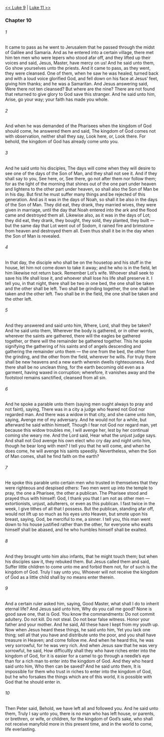 [<< Luke 9](Luke%209)  |  [Luke 11 >>](Luke%2011)

### Chapter 10
###### 1
It came to pass as he went to Jerusalem that he passed through the midst of Galilee and Samaria. And as he entered into a certain village, there met him ten men who were lepers who stood afar off, and they lifted up their voices and said, Jesus, Master, have mercy on us! And he said unto them, Go show yourselves unto the priests. And it came to pass, as they went, they were cleansed. One of them, when he saw he was healed, turned back and with a loud voice glorified God, and fell down on his face at Jesus’ feet, giving him thanks; and he was a Samaritan. And Jesus answering said, Were there not ten cleansed? But where are the nine? There are not found that returned to give glory to God save this stranger. And he said unto him, Arise, go your way; your faith has made you whole.

###### 2
And when he was demanded of the Pharisees when the kingdom of God should come, he answered them and said, The kingdom of God comes not with observation, neither shall they say, Look here, or, Look there. For behold, the kingdom of God has already come unto you.

###### 3
And he said unto his disciples, The days will come when they will desire to see one of the days of the Son of Man, and they shall not see it. And if they shall say to you, See here, or, See there, go not after them nor follow them; for as the light of the morning that shines out of the one part under heaven and lightens to the other part under heaven, so shall also the Son of Man be in his day. But first he must suffer many things and be rejected of this generation. And as it was in the days of Noah, so shall it be also in the days of the Son of Man. They did eat, they drank, they married wives, they were given in marriage, until the day that Noah entered into the ark and the flood came and destroyed them all. Likewise also, as it was in the days of Lot; they did eat, they drank, they bought, they sold, they planted, they built — but the same day that Lot went out of Sodom, it rained fire and brimstone from heaven and destroyed them all. Even thus shall it be in the day when the Son of Man is revealed.

###### 4
In that day, the disciple who shall be on the housetop and his stuff in the house, let him not come down to take it away; and he who is in the field, let him likewise not return back. Remember Lot’s wife. Whoever shall seek to save his life shall lose it, and whoever shall lose his life shall preserve it. I tell you, in that night, there shall be two in one bed, the one shall be taken and the other shall be left. Two shall be grinding together, the one shall be taken and the other left. Two shall be in the field, the one shall be taken and the other left.

###### 5
And they answered and said unto him, Where, Lord, shall they be taken? And he said unto them, Wherever the body is gathered, or in other words, wherever the saints are gathered, there will the eagles be gathered together, or there will the remainder be gathered together. This he spoke signifying the gathering of his saints and of angels descending and gathering the remainder unto them — the one from the bed, the other from the grinding, and the other from the field, wherever he wills. For truly there shall be new heavens and a new earth wherein dwells righteousness. And there shall be no unclean thing, for the earth becoming old even as a garment, having waxed in corruption; wherefore, it vanishes away and the footstool remains sanctified, cleansed from all sin.

###### 6
And he spoke a parable unto them (saying men ought always to pray and not faint), saying, There was in a city a judge who feared not God nor regarded man. And there was a widow in that city, and she came unto him, saying, Avenge me of my adversary. And he would not for a while, but afterward he said within himself, Though I fear not God nor regard man, yet because this widow troubles me, I will avenge her, lest by her continual coming she weary me. And the Lord said, Hear what the unjust judge says. And shall not God avenge his own elect who cry day and night unto him, though he bear long with men? I tell you that he will come, and when he does come, he will avenge his saints speedily. Nevertheless, when the Son of Man comes, shall he find faith on the earth?

###### 7
He spoke this parable unto certain men who trusted in themselves that they were righteous and despised others: Two men went up into the temple to pray, the one a Pharisee, the other a publican. The Pharisee stood and prayed thus with himself: God, I thank you that I am not as other men — extortionists, unjust, adulterers, or even as this publican. I fast twice in the week, I give tithes of all that I possess. But the publican, standing afar off, would not lift up so much as his eyes unto Heaven, but smote upon his breast, saying, God, be merciful to me, a sinner. I tell you, this man went down to his house justified rather than the other, for everyone who exalts himself shall be abased, and he who humbles himself shall be exalted.

###### 8
And they brought unto him also infants, that he might touch them; but when his disciples saw it, they rebuked them. But Jesus called them and said, Suffer little children to come unto me and forbid them not, for of such is the kingdom of God. Truly I say unto you, Whoever will not receive the kingdom of God as a little child shall by no means enter therein.

###### 9
And a certain ruler asked him, saying, Good Master, what shall I do to inherit eternal life? And Jesus said unto him, Why do you call me good? None is good save one, that is God. You know the commandments: Do not commit adultery. Do not kill. Do not steal. Do not bear false witness. Honor your father and your mother. And he said, All these have I kept from my youth up. Now when Jesus heard these things, he said unto him, Yet you lack one thing; sell all that you have and distribute unto the poor, and you shall have treasure in Heaven; and come follow me. And when he heard this, he was very sorrowful, for he was very rich. And when Jesus saw that he was very sorrowful, he said, How difficultly shall they who have riches enter into the kingdom of God, for it is easier for a camel to go through a needle’s eye than for a rich man to enter into the kingdom of God. And they who heard said unto him, Who then can be saved? And he said unto them, It is impossible for them who trust in riches to enter into the kingdom of God, but he who forsakes the things which are of this world, it is possible with God that he should enter in.

###### 10
Then Peter said, Behold, we have left all and followed you. And he said unto them, Truly I say unto you, there is no man who has left house, or parents, or brethren, or wife, or children, for the kingdom of God’s sake, who shall not receive manyfold more in this present time, and in the world to come, life everlasting.